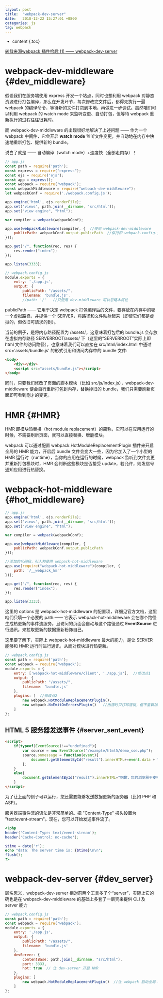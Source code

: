 ```yaml
---
layout: post
title:  "webpack-dev-server"
date:   2018-12-22 15:27:01 +0800
categories: js
tag: webpack
---
```


* content
{:toc}

[转载来源webpack 插件拾趣 (1) —— webpack-dev-server](https://www.cnblogs.com/vajoy/p/7000522.html)

webpack-dev-middleware			{#dev_middleware}
====================================

假设我们在服务端使用 express 开发一个站点，同时也想利用 webpack 对静态资源进行打包编译，那么在开发环节，每次修改完文件后，都得先执行一遍 webpack 的编译命令，等待新的文件打包到本地，再做进一步调试。虽然咱们可以利用 webpack 的 watch mode 来监听变更、自动打包，但等待 webpack 重新执行的过程往往很耗时。  

而 webpack-dev-middleware 的出现很好地解决了上述问题 —— 作为一个 webpack 中间件，它会开启 **watch mode** 监听文件变更，并自动地在内存中快速地重新打包、提供新的 bundle。  

说白了就是 —— 自动编译（watch mode）+速度快（全部走内存）！

```javascript
// app.js
const path = require('path');
const express = require("express");
const ejs = require('ejs');
const app = express();
const webpack = require('webpack');
const webpackMiddleware = require("webpack-dev-middleware");
let webpackConf = require('./webpack.config.js');

app.engine('html', ejs.renderFile);
app.set('views', path.join(__dirname, 'src/html'));
app.set("view engine", "html");

var compiler = webpack(webpackConf);

app.use(webpackMiddleware(compiler, {  //使用 webpack-dev-middleware
    publicPath: webpackConf.output.publicPath  //保持和 webpack.config.js 里的 publicPath 一致
}));

app.get("/", function(req, res) {
    res.render("index");
});

app.listen(3333);
```

```javascript
// webpack.config.js
module.exports = {
    entry: './app.js',
    output: {
        publicPath: "/assets/",
        filename: 'bundle.js',
        //path: '/'   //只使用 dev-middleware 可以忽略本属性
```

publicPath —— 它用于决定 webpack 打包编译后的文件，要存放在内存中的哪一个虚拟路径，并提供一个 SERVER，将路径和文件映射起来（即使它们都是虚拟的，但依旧可请求的到）。  

当前的例子，是将内存路径配置为 /assets/，这意味着打包后的 bundle.js 会存放在虚拟内存路径 SERVERROOT/assets/ 下（这里的“SERVERROOT”实际上即 html 文件的访问路径），也意味着我们可以直接在 src/html/index.html 中通过 src='assets/bundle.js' 的形式引用和访问内存中的 bundle 文件:  
```html
<body>
    <div></div>
    <script src="assets/bundle.js"></script>
</body>
```
同时，只要我们修改了页面的脚本模块（比如 src/js/index.js），webpack-dev-middleware 便会自行重新打包到内存，替换掉旧的 bundle，我们只需要刷新页面即可看到刚才的变更。  

HMR			{#HMR}
====================================

HMR 即模块热替换（hot module replacement）的简称，它可以在应用运行的时候，不需要刷新页面，就可以直接替换、增删模块。  

webpack 可以通过配置 webpack.HotModuleReplacementPlugin 插件来开启全局的 HMR 能力，开启后 bundle 文件会变大一些，因为它加入了一个小型的 HMR 运行时（runtime），当你的应用在运行的时候，webpack 监听到文件变更并重新打包模块时，HMR 会判断这些模块是否接受 update，若允许，则发信号通知应用进行热替换。  

webpack-hot-middleware 			{#hot_middleware}
====================================

```javascript
// app.js
app.engine('html', ejs.renderFile);
app.set('views', path.join(__dirname, 'src/html'));
app.set("view engine", "html");

var compiler = webpack(webpackConf);

app.use(webpackMiddleware(compiler, {
    publicPath: webpackConf.output.publicPath
}));

//添加的代码段，引入和使用 webpack-hot-middleware
app.use(require("webpack-hot-middleware")(compiler, {
    path: '/__webpack_hmr'
}));

app.get("/", function(req, res) {
    res.render("index");
});

app.listen(3333);
```

这里的 options 是 webpack-hot-middleware 的配置项，详细见官方文档，这里咱们只填一个必要的 path —— 它表示 webpack-hot-middleware 会在哪个路径生成热更新的事件流服务，且访问的页面会自动与这个路径通过 **EventSource** 进行通讯，来拉取更新的数据重新粉饰自己。  

这里要了解下，实际上 webpack-hot-middleware 最大的能力，是让 SERVER 能够和 HMR 运行时进行通讯，从而对模块进行热更新。  

```javascript
// webpack.config.js
const path = require('path');
const webpack = require('webpack');
module.exports = {
    entry: ['webpack-hot-middleware/client', './app.js'],  //修改点1
    output: {
        publicPath: "/assets/",
        filename: 'bundle.js'
    },
    plugins: [  //修改点2
        new webpack.HotModuleReplacementPlugin(),
        new webpack.NoEmitOnErrorsPlugin()   //出错时只打印错误，但不重新加载页面
    ]
};
```

HTML 5 服务器发送事件               {#server_sent_event}
------------------------------------

```html
<script>
    if(typeof(EventSource)!=="undefined"){
        var source = new EventSource("/example/html5/demo_sse.php");
        source.onmessage = function(event){
            document.getElementById("result").innerHTML+=event.data + "<br />";
        };
    }
    else{
        document.getElementById("result").innerHTML="抱歉，您的浏览器不支持 server-sent 事件 ...";
    }
</script>
```

为了让上面的例子可以运行，您还需要能够发送数据更新的服务器（比如 PHP 和 ASP）。  

服务器端事件流的语法是非常简单的。把 "Content-Type" 报头设置为 "text/event-stream"。现在，您可以开始发送事件流了。  

```php
<?php
header('Content-Type: text/event-stream');
header('Cache-Control: no-cache');

$time = date('r');
echo "data: The server time is: {$time}\n\n";
flush();
?>
```

webpack-dev-server 			{#dev_server}
====================================

顾名思义，webpack-dev-server 相对前两个工具多了个“server”，实际上它的确也是在 webpack-dev-middleware 的基础上多套了一层壳来提供 CLI 及 server 能力  

```javascript
// webpack.config.js
const path = require('path');
const webpack = require('webpack');
module.exports = {
    entry: './app.js',
    output: {
        publicPath: "/assets/",
        filename: 'bundle.js'
    },
    devServer: {
        contentBase: path.join(__dirname, "src/html"),
        port: 3333,
        hot: true  // 让 dev-server 开启 HMR
    },
    plugins: [
        new webpack.HotModuleReplacementPlugin()  //让 webpack 启动全局 HMR
    ]
};
```
